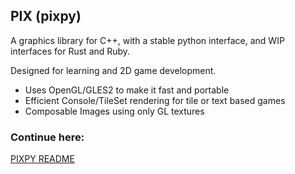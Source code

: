 ## PIX (pixpy)

A graphics library for C++, with a stable python interface, and WIP interfaces
for Rust and Ruby.

Designed for learning and 2D game development.

* Uses OpenGL/GLES2 to make it fast and portable
* Efficient Console/TileSet rendering for tile or text based games
* Composable Images using only GL textures

### Continue here:
[PIXPY README](./PIXPY.md)